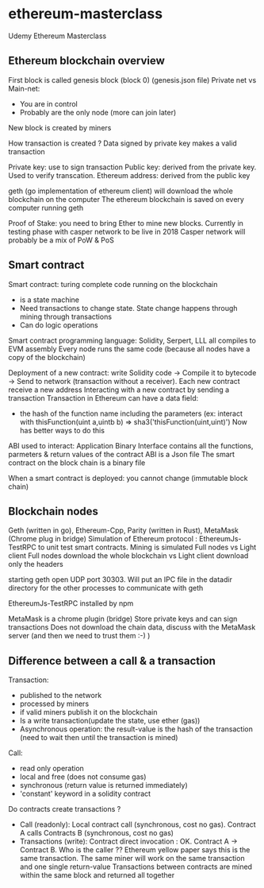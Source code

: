 # ethereum-masterclass
Udemy Ethereum Masterclass

## Ethereum blockchain overview

First block is called genesis block (block 0) (genesis.json file)
Private net vs Main-net:
- You are in control
- Probably are the only node (more can join later)

New block is created by miners

How transaction is created ?
Data signed by private key makes a valid transaction

Private key: use to sign transaction
Public key: derived from the private key. Used to verify transcation.
Ethereum address: derived from the public key

geth (go implementation of ethereum client) will download the whole blockchain on the computer
The ethereum blockchain is saved on every computer running geth

Proof of Stake: you need to bring Ether to mine new blocks. Currently in testing phase with casper network to be live in 2018
Casper network will probably be a mix of PoW & PoS

## Smart contract

Smart contract: turing complete code running on the blockchain
- is a state machine
- Need transactions to change state. State change happens through mining through transactions
- Can do logic operations

Smart contract programming language: Solidity, Serpert, LLL all compiles to EVM assembly
Every node runs the same code (because all nodes have a copy of the blockchain)

Deployment of a new contract: write Solidity code -> Compile it to bytecode -> Send to network (transaction without a receiver).
Each new contract receive a new address
Interacting with a new contract by sending a transaction
Transaction in Ethereum can have a data field:
- the hash of the function name including the parameters (ex: interact with thisFunction(uint a,uintb b) => sha3('thisFunction(uint,uint)')
Now has better ways to do this

ABI used to interact: Application Binary Interface contains all the functions, parmeters & return values of the contract
ABI is a Json file
The smart contract on the block chain is a binary file

When a smart contract is deployed: you cannot change (immutable block chain)

## Blockchain nodes

Geth (written in go), Ethereum-Cpp, Parity (written in Rust), MetaMask (Chrome plug in bridge)
Simulation of Ethereum protocol : EthereumJs-TestRPC to unit test smart contracts. Mining is simulated
Full nodes vs Light client
Full nodes download the whole blockchain vs Light client download only the headers

starting geth open UDP port 30303.
Will put an IPC file in the datadir directory for the other processes to communicate with geth

EthereumJs-TestRPC installed by npm

MetaMask is a chrome plugin (bridge)
Store private keys and can sign transactions
Does not download the chain data, discuss with the MetaMask server (and then we need to trust them :-) )

## Difference between a call & a transaction

Transaction:
- published to the network
- processed by miners
- if valid miners publish it on the blockchain
- Is a write transaction(update the state, use ether (gas))
- Asynchronous operation: the result-value is the hash of the transaction (need to wait then until the transaction is mined)

Call:
- read only operation
- local and free (does not consume gas)
- synchronous (return value is returned immediately)
- 'constant' keyword in a solidity contract

Do contracts create transactions ?
- Call (readonly): Local contract call (synchronous, cost no gas). Contract A calls Contracts B (synchronous, cost no gas)
- Transactions (write): Contract direct invocation : OK. Contract A -> Contract B. Who is the caller ??
Ethereum yellow paper says this is the same transaction. The same miner will work on the same transaction and one single return-value
Transactions between contracts are mined within the same block and returned all together





